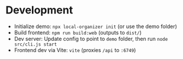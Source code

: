 # Development

- Initialize demo: `npx local-organizer init` (or use the demo folder)
- Build frontend: `npm run build:web` (outputs to `dist/`)
- Dev server: Update config to point to `demo` folder, then run `node src/cli.js start`
- Frontend dev via Vite: `vite` (proxies `/api` to `:6749`)


